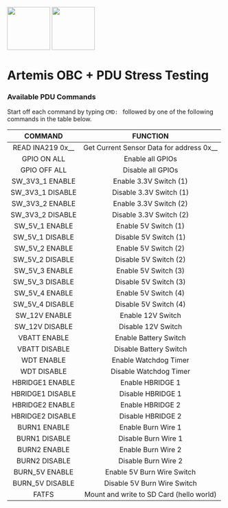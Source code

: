 
<img src="https://hsfl.github.io/artemis/resources/logos/hsfl.png" width="100"> <img src="https://hsfl.github.io/artemis/resources/logos/uh_manoa.png" width="100">

# Artemis OBC + PDU Stress Testing

### Available PDU Commands
Start off each command by typing `CMD: ` followed by one of the following commands in the table below.

|    **COMMAND**   |               **FUNCTION**               |
|:----------------:|:----------------------------------------:|
| READ INA219 0x__ | Get Current Sensor Data for address 0x__ |
|    GPIO ON ALL   |             Enable all GPIOs             |
|   GPIO OFF ALL   |             Disable all GPIOs            |
|  SW_3V3_1 ENABLE |          Enable 3.3V Switch (1)          |
| SW_3V3_1 DISABLE |          Disable 3.3V Switch (1)         |
|  SW_3V3_2 ENABLE |          Enable 3.3V Switch (2)          |
| SW_3V3_2 DISABLE |          Disable 3.3V Switch (2)         |
|  SW_5V_1 ENABLE  |           Enable 5V Switch (1)           |
|  SW_5V_1 DISABLE |           Disable 5V Switch (1)          |
|  SW_5V_2 ENABLE  |           Enable 5V Switch (2)           |
|  SW_5V_2 DISABLE |           Disable 5V Switch (2)          |
|  SW_5V_3 ENABLE  |           Enable 5V Switch (3)           |
|  SW_5V_3 DISABLE |           Disable 5V Switch (3)          |
|  SW_5V_4 ENABLE  |           Enable 5V Switch (4)           |
|  SW_5V_4 DISABLE |           Disable 5V Switch (4)          |
|   SW_12V ENABLE  |             Enable 12V Switch            |
|  SW_12V DISABLE  |            Disable 12V Switch            |
|   VBATT ENABLE   |           Enable Battery Switch          |
|   VBATT DISABLE  |          Disable Battery Switch          |
|    WDT ENABLE    |           Enable Watchdog Timer          |
|    WDT DISABLE   |          Disable Watchdog Timer          |
|  HBRIDGE1 ENABLE |             Enable HBRIDGE 1             |
| HBRIDGE1 DISABLE |             Disable HBRIDGE 1            |
|  HBRIDGE2 ENABLE |             Enable HBRIDGE 2             |
| HBRIDGE2 DISABLE |             Disable HBRIDGE 2            |
|   BURN1 ENABLE   |            Enable Burn Wire 1            |
|   BURN1 DISABLE  |            Disable Burn Wire 1           |
|   BURN2 ENABLE   |            Enable Burn Wire 2            |
|   BURN2 DISABLE  |            Disable Burn Wire 2           |
|  BURN_5V ENABLE  |        Enable 5V Burn Wire Switch        |
|  BURN_5V DISABLE |        Disable 5V Burn Wire Switch       |
|       FATFS      | Mount and write to SD Card (hello world) |